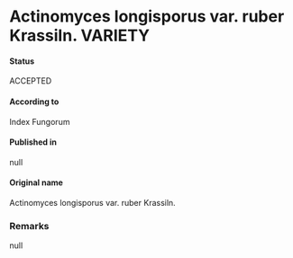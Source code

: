 # Actinomyces longisporus var. ruber Krassiln. VARIETY

#### Status
ACCEPTED

#### According to
Index Fungorum

#### Published in
null

#### Original name
Actinomyces longisporus var. ruber Krassiln.

### Remarks
null